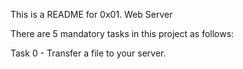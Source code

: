 This is a README for 0x01. Web Server

There are 5 mandatory tasks in this project as follows:

Task 0 - Transfer a file to your server.
